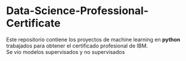 # Data-Science-Professional-Certificate
Este repositorio contiene los proyectos de machine learning en **python** trabajados para obtener el certificado profesional de IBM. <br>
Se vio modelos supervisados y no supervisados
